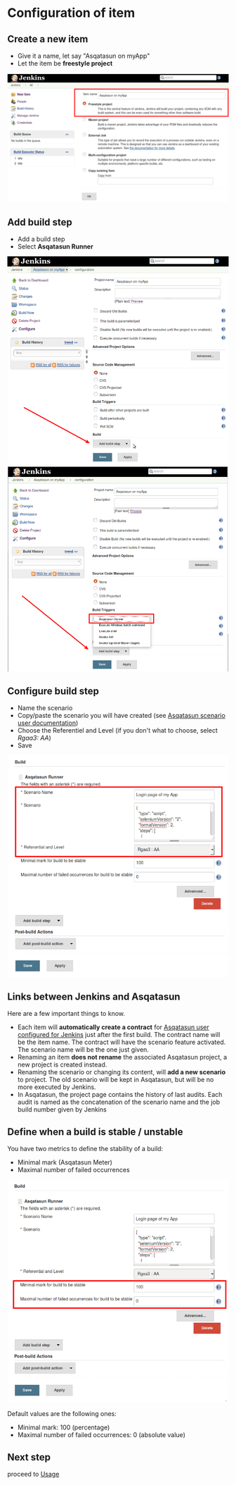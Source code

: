 # Configuration of item

## Create a new item

* Give it a name, let say "Asqatasun on myApp"
* Let the item be **freestyle project**

![](Images/screenshot_20150218_ASQATASUN_jenkins_new_item.png)

## Add build step

* Add a build step
* Select **Asqatasun Runner**

![](Images/screenshot_20150218_ASQATASUN_jenkins_new_item_add_build_step.png)
![](Images/screenshot_20150218_ASQATASUN_jenkins_new_item_add_build_step-2.png)

## Configure build step

* Name the scenario
* Copy/paste the scenario you will have created (see [Asqatasun scenario user documentation](http://doc.asqatasun.org/en/20_User_doc/userdoc-04-scenario-audit.html))
* Choose the Referentiel and Level (if you don't what to choose, select *Rgaa3: AA*)
* Save

![](Images/screenshot_20150218_ASQATASUN_jenkins_new_item_configure_build_step_highlight01.png)

## Links between Jenkins and Asqatasun

Here are a few important things to know.

* Each item will **automatically create a contract** for [Asqatasun user configured for Jenkins](30-configuration.md#asqatasun-account-login-mandatory)
just after the first build. The contract name will be the item name. The contract
will have the scenario feature activated. The scenario name will be the one just given.
* Renaming an item **does not rename** the associated Asqatasun project, a new project is created instead.
* Renaming the scenario or changing its content, will **add a new scenario** to project.
The old scenario will be kept in Asqatasun, but will be no more executed by Jenkins.
* In Asqatasun, the project page contains the history of last audits. Each audit is named
as the concatenation of the scenario name and the job build number given by Jenkins

## Define when a build is stable / unstable

You have two metrics to define the stability of a build:

* Minimal mark (Asqatasun Meter)
* Maximal number of failed occurrences

![](Images/screenshot_20150218_ASQATASUN_jenkins_new_item_configure_build_step_stability.png)

Default values are the following ones:

* Minimal mark: 100 (percentage)
* Maximal number of failed occurrences: 0 (absolute value) 

## Next step

proceed to [Usage](40-usage.md)

